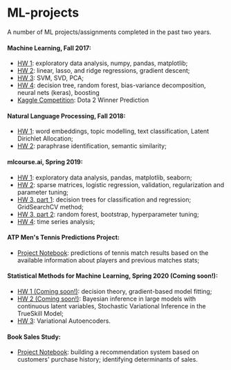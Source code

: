 # ML-projects
A number of ML projects/assignments completed in the past two years.

#### Machine Learning, Fall 2017:
* [HW 1](https://github.com/arinastnkv/ML-projects/blob/master/MachineLearning_HW1.ipynb): exploratory data analysis, numpy, pandas, matplotlib;
* [HW 2](https://github.com/arinastnkv/ML-projects/blob/master/MachineLearning_HW2.ipynb): linear, lasso, and ridge regressions, gradient descent;
* [HW 3](https://github.com/arinastnkv/ML-projects/blob/master/MachineLearning_HW3.ipynb): SVM, SVD, PCA;
* [HW 4](https://github.com/arinastnkv/ML-projects/blob/master/MachineLearning_HW4.ipynb): decision tree, random forest, bias-variance decomposition, neural nets (keras), boosting
* [Kaggle Competition](https://github.com/arinastnkv/ML-projects/blob/master/Kaggle_DotaCompetition.ipynb): Dota 2 Winner Prediction 

#### Natural Language Processing, Fall 2018:
* [HW 1](https://github.com/arinastnkv/ML-projects/blob/master/NLP_HW1.ipynb): word embeddings, topic modelling, text classification, Latent Dirichlet Allocation;
* [HW 2](https://github.com/arinastnkv/ML-projects/blob/master/NLP_HW2.ipynb): paraphrase identification, semantic similarity;

#### mlcourse.ai, Spring 2019:
* [HW 1](https://github.com/arinastnkv/ML-projects/blob/master/mlcourse_HA1.ipynb): exploratory data analysis, pandas, matplotlib, seaborn;
* [HW 2](https://github.com/arinastnkv/ML-projects/blob/master/mlcourse_HA2.ipynb): sparse matrices, logistic regression, validation, regularization and parameter tuning;
* [HW 3, part 1](https://github.com/arinastnkv/ML-projects/blob/master/mlcourse_HA3-1.ipynb): decision trees for classification and regression; GridSearchCV method;
* [HW 3, part 2](https://github.com/arinastnkv/ML-projects/blob/master/mlcourse_HA3-2.ipynb): random forest, bootstrap, hyperparameter tuning;
* [HW 4](https://github.com/arinastnkv/ML-projects/blob/master/mlcourse_HA4.ipynb): time series analysis;

#### ATP Men's Tennis Predictions Project:
* [Project Notebook](https://github.com/arinastnkv/ML-projects/blob/master/ATP_Project_Notebook.ipynb): predictions of tennis match results based on the available information about players and previous matches stats;

#### Statistical Methods for Machine Learning, Spring 2020 (Coming soon!): 
* [HW 1 (Coming soon!)](): decision theory, gradient-based model fitting;
* [HW 2 (Coming soon!)](): Bayesian inference in large models with continuous latent variables, Stochastic Variational Inference in the TrueSkill Model;
* [HW 3](https://github.com/arinastnkv/ML-projects/blob/master/SMML_HW3.pdf): Variational Autoencoders.

#### Book Sales Study:
* [Project Notebook](https://github.com/arinastnkv/ML-projects/blob/master/Books_Notebook.ipynb): building a recommendation system based on customers' purchase history; identifying determinants of sales. 

